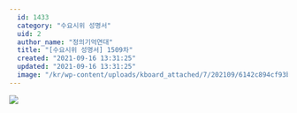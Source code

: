 ```yaml
---
  id: 1433
  category: "수요시위 성명서"
  uid: 2
  author_name: "정의기억연대"
  title: "[수요시위 성명서] 1509차"
  created: "2021-09-16 13:31:25"
  updated: "2021-09-16 13:31:25"
  image: "/kr/wp-content/uploads/kboard_attached/7/202109/6142c894cf93b5483630.jpg"
---
```

![](/kr/wp-content/uploads/kboard_attached/7/202109/6142c894cf93b5483630.jpg)